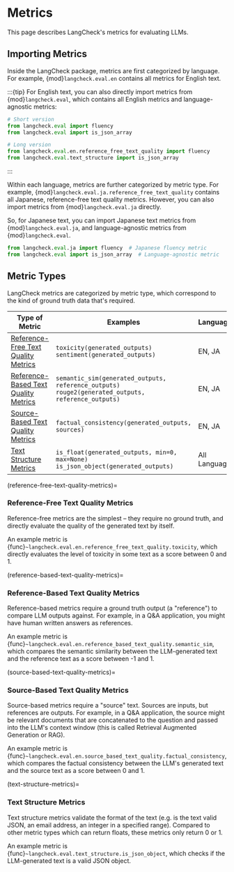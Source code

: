 # Metrics

This page describes LangCheck's metrics for evaluating LLMs.

## Importing Metrics

Inside the LangCheck package, metrics are first categorized by language. For example, {mod}`langcheck.eval.en` contains all metrics for English text.

:::{tip}
For English text, you can also directly import metrics from {mod}`langcheck.eval`, which contains all English metrics and language-agnostic metrics:

```python
# Short version
from langcheck.eval import fluency
from langcheck.eval import is_json_array

# Long version
from langcheck.eval.en.reference_free_text_quality import fluency
from langcheck.eval.text_structure import is_json_array
```
:::

Within each language, metrics are further categorized by metric type. For example, {mod}`langcheck.eval.ja.reference_free_text_quality` contains all Japanese, reference-free text quality metrics. However, you can also import metrics from {mod}`langcheck.eval.ja` directly.

So, for Japanese text, you can import Japanese text metrics from {mod}`langcheck.eval.ja`, and language-agnostic metrics from {mod}`langcheck.eval`.

```python
from langcheck.eval.ja import fluency  # Japanese fluency metric
from langcheck.eval import is_json_array  # Language-agnostic metric
```

## Metric Types

LangCheck metrics are categorized by metric type, which correspond to the kind of ground truth data that's required.

| Type of Metric                                                                | Examples                                                                                               | Languages     |
| ----------------------------------------------------------------------------- | ------------------------------------------------------------------------------------------------------ | ------------- |
| [Reference-Free Text Quality Metrics](#reference-free-text-quality-metrics)   | `toxicity(generated_outputs)`<br>`sentiment(generated_outputs)`                                        | EN, JA        |
| [Reference-Based Text Quality Metrics](#reference-based-text-quality-metrics) | `semantic_sim(generated_outputs, reference_outputs)`<br>`rouge2(generated_outputs, reference_outputs)` | EN, JA        |
| [Source-Based Text Quality Metrics](#source-based-text-quality-metrics)       | `factual_consistency(generated_outputs, sources)`                                                      | EN, JA        |
| [Text Structure Metrics](#text-structure-metrics)                             | `is_float(generated_outputs, min=0, max=None)`<br>`is_json_object(generated_outputs)`                  | All Languages |

(reference-free-text-quality-metrics)=
### Reference-Free Text Quality Metrics

Reference-free metrics are the simplest – they require no ground truth, and directly evaluate the quality of the generated text by itself.

An example metric is {func}`~langcheck.eval.en.reference_free_text_quality.toxicity`, which directly evaluates the level of toxicity in some text as a score between 0 and 1.

(reference-based-text-quality-metrics)=
### Reference-Based Text Quality Metrics

Reference-based metrics require a ground truth output (a "reference") to compare LLM outputs against. For example, in a Q&A application, you might have human written answers as references.

An example metric is {func}`~langcheck.eval.en.reference_based_text_quality.semantic_sim`, which compares the semantic similarity between the LLM-generated text and the reference text as a score between -1 and 1.

(source-based-text-quality-metrics)=
### Source-Based Text Quality Metrics

Source-based metrics require a "source" text. Sources are inputs, but references are outputs. For example, in a Q&A application, the source might be relevant documents that are concatenated to the question and passed into the LLM's context window (this is called Retrieval Augmented Generation or RAG).

An example metric is {func}`~langcheck.eval.en.source_based_text_quality.factual_consistency`, which compares the factual consistency between the LLM's generated text and the source text as a score between 0 and 1.

(text-structure-metrics)=
### Text Structure Metrics

Text structure metrics validate the format of the text (e.g. is the text valid JSON, an email address, an integer in a specified range). Compared to other metric types which can return floats, these metrics only return 0 or 1.

An example metric is {func}`~langcheck.eval.text_structure.is_json_object`, which checks if the LLM-generated text is a valid JSON object.

